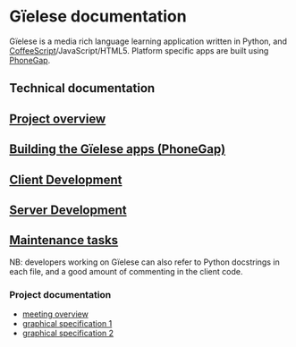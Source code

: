 # Gïelese documentation

Gïelese is a media rich language learning application written in Python, and
[CoffeeScript](http://coffeescript.org/)/JavaScript/HTML5. Platform specific
apps are built using [PhoneGap](http://phonegap.com).

## Technical documentation

## [Project overview](gielese/ProjectOverview.html)

## [Building the Gïelese apps (PhoneGap)](gielese/BuildingTheGieleseApps.html)

## [Client Development](gielese/ClientDevelopment.html)

## [Server Development](gielese/ServerDevelopment.html)

## [Maintenance tasks](gielese/GieleseRestarting.html)

NB: developers working on Gïelese can also refer to Python docstrings in each
file, and a good amount of commenting in the client code.

### Project documentation

- [meeting overview](doc/admin/index.html)
- [graphical specification 1](doc/app_design_og_layout.pdf)
- [graphical specification 2](doc/app_design_og_layout_2.pdf)
